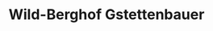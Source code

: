 ---
title: "Wild-Berghof Gstettenbauer"
url: /bernried/wild-berghof-gstettenbauer/
shop: Hofladen
---